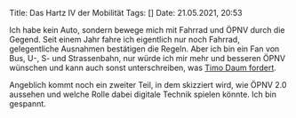 Title: Das Hartz IV der Mobilität
Tags: []
Date: 21.05.2021, 20:53

Ich habe kein Auto, sondern bewege mich mit Fahrrad und ÖPNV durch die Gegend. Seit einem Jahr fahre ich eigentlich nur noch Fahrrad, gelegentliche Ausnahmen bestätigen die Regeln. Aber ich bin ein Fan von Bus, U-, S- und Strassenbahn, nur würde ich mir mehr und besseren ÖPNV wünschen und kann auch sonst unterschreiben, was [Timo Daum fordert](https://www.neues-deutschland.de/artikel/1152196.mobilitaet-das-hartz-iv-der-mobilitaet.html).

Angeblich kommt noch ein zweiter Teil, in dem skizziert wird, wie ÖPNV 2.0 aussehen und welche Rolle dabei digitale Technik spielen könnte. Ich bin gespannt.
